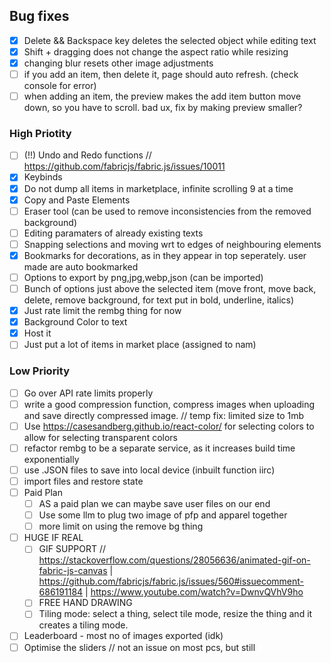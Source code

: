 ## Bug fixes

- [x] Delete && Backspace key deletes the selected object while editing text
- [x] Shift + dragging does not change the aspect ratio while resizing
- [x] changing blur resets other image adjustments
- [ ] if you add an item, then delete it, page should auto refresh. (check console for error)
- [ ] when adding an item, the preview makes the add item button move down, so you have to scroll. bad ux, fix by making preview smaller?

### High Priotity

- [ ] (!!) Undo and Redo functions // https://github.com/fabricjs/fabric.js/issues/10011
- [x] Keybinds
- [x] Do not dump all items in marketplace, infinite scrolling 9 at a time
- [x] Copy and Paste Elements
- [ ] Eraser tool (can be used to remove inconsistencies from the removed background)
- [ ] Editing paramaters of already existing texts
- [ ] Snapping selections and moving wrt to edges of neighbouring elements
- [x] Bookmarks for decorations, as in they appear in top seperately. user made are auto bookmarked
- [ ] Options to export by png,jpg,webp,json (can be imported)
- [ ] Bunch of options just above the selected item (move front, move back, delete, remove background, for text put in bold, underline, italics)
- [x] Just rate limit the rembg thing for now
- [x] Background Color to text
- [x] Host it
- [ ] Just put a lot of items in market place (assigned to nam)

### Low Priority

- [ ] Go over API rate limits properly
- [ ] write a good compression function, compress images when uploading and save directly compressed image. // temp fix: limited size to 1mb
- [ ] Use https://casesandberg.github.io/react-color/ for selecting colors to allow for selecting transparent colors
- [ ] refactor rembg to be a separate service, as it increases build time exponentially
- [ ] use .JSON files to save into local device (inbuilt function iirc)
- [ ] import files and restore state
- [ ] Paid Plan
  - [ ] AS a paid plan we can maybe save user files on our end
  - [ ] Use some llm to plug two image of pfp and apparel together
  - [ ] more limit on using the remove bg thing
- [ ] HUGE IF REAL
  - [ ] GIF SUPPORT // https://stackoverflow.com/questions/28056636/animated-gif-on-fabric-js-canvas | https://github.com/fabricjs/fabric.js/issues/560#issuecomment-686191184 | https://www.youtube.com/watch?v=DwnvQVhV9ho
  - [ ] FREE HAND DRAWING
  - [ ] Tiling mode: select a thing, select tile mode, resize the thing and it creates a tiling mode.
- [ ] Leaderboard - most no of images exported (idk)
- [ ] Optimise the sliders // not an issue on most pcs, but still
